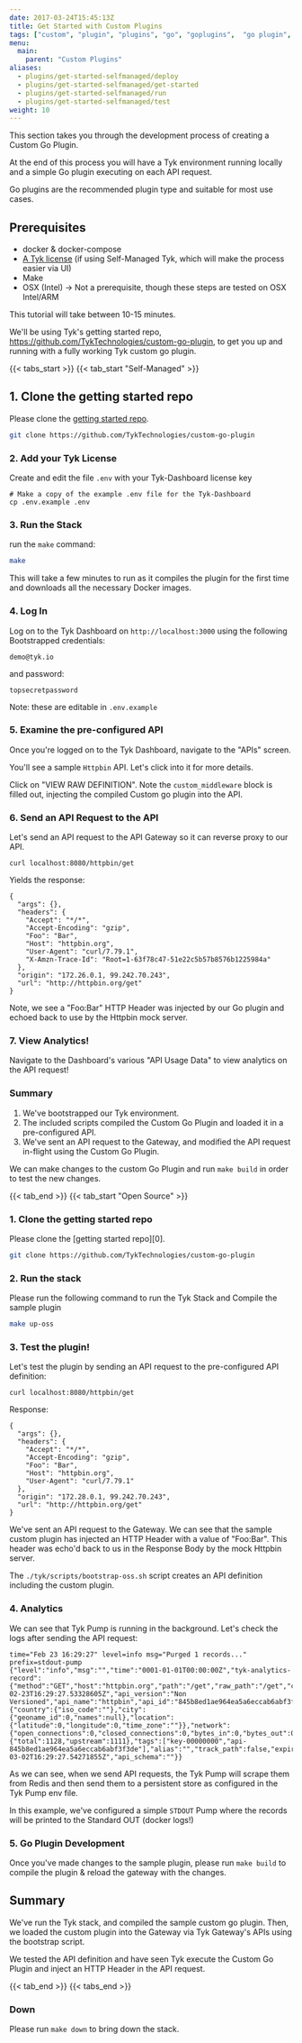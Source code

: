 ```yaml
---
date: 2017-03-24T15:45:13Z
title: Get Started with Custom Plugins
tags: ["custom", "plugin", "plugins", "go", "goplugins",  "go plugin", "tyk go plugin", "golang plugin"]
menu:
  main:
    parent: "Custom Plugins"
aliases:
  - plugins/get-started-selfmanaged/deploy
  - plugins/get-started-selfmanaged/get-started
  - plugins/get-started-selfmanaged/run
  - plugins/get-started-selfmanaged/test
weight: 10
---
```


This section takes you through the development process of creating a Custom Go Plugin.

At the end of this process you will have a Tyk environment running locally and a simple Go plugin executing on each API request.

Go plugins are the recommended plugin type and suitable for most use cases.
## Prerequisites

* docker & docker-compose
* [A Tyk license](https://tyk.io/sign-up/#self) (if using Self-Managed Tyk, which will make the process easier via UI)
* Make
* OSX (Intel)  -> Not a prerequisite, though these steps are tested on OSX Intel/ARM

This tutorial will take between 10-15 minutes.

We'll be using Tyk's getting started repo, https://github.com/TykTechnologies/custom-go-plugin, to get you up and running with a fully working Tyk custom go plugin.

{{< tabs_start >}}
{{< tab_start "Self-Managed" >}}


## 1.  Clone the getting started repo

Please clone the [getting started repo](https://github.com/TykTechnologies/custom-go-plugin).

```bash
git clone https://github.com/TykTechnologies/custom-go-plugin
```

### 2. Add your Tyk License


Create and edit the file `.env` with your Tyk-Dashboard license key

```shell
# Make a copy of the example .env file for the Tyk-Dashboard 
cp .env.example .env
```

### 3. Run the Stack

run the `make` command:

```bash
make
```

This will take a few minutes to run as it compiles the plugin for the first time and downloads all the necessary Docker images.

### 4.  Log In

Log on to the Tyk Dashboard on `http://localhost:3000` using the following Bootstrapped credentials:
```
demo@tyk.io
```
and password:
```
topsecretpassword
```

Note: these are editable in `.env.example`


### 5. Examine the pre-configured API

Once you're logged on to the Tyk Dashboard, navigate to the "APIs" screen.

You'll see a sample `Httpbin` API.  Let's click into it for more details.

Click on "VIEW RAW DEFINITION".  Note the `custom_middleware` block is filled out, injecting the compiled Custom go plugin into the API.

### 6. Send an API Request to the API

Let's send an API request to the API Gateway so it can reverse proxy to our API.

```terminal
curl localhost:8080/httpbin/get
```

Yields the response:
```
{
  "args": {},
  "headers": {
    "Accept": "*/*",
    "Accept-Encoding": "gzip",
    "Foo": "Bar",
    "Host": "httpbin.org",
    "User-Agent": "curl/7.79.1",
    "X-Amzn-Trace-Id": "Root=1-63f78c47-51e22c5b57b8576b1225984a"
  },
  "origin": "172.26.0.1, 99.242.70.243",
  "url": "http://httpbin.org/get"
}
```

Note, we see a "Foo:Bar" HTTP Header was injected by our Go plugin and echoed back to use by the Httpbin mock server.

### 7. View Analytics!


Navigate to the Dashboard's various "API Usage Data" to view analytics on the API request!


### Summary

1. We've bootstrapped our Tyk environment.
2. The included scripts compiled the Custom Go Plugin and loaded it in a pre-configured API.
2. We've sent an API request to the Gateway, and modified the API request in-flight using the Custom Go Plugin.

We can make changes to the custom Go Plugin and run `make build` in order to test the new changes.

{{< tab_end >}}
{{< tab_start "Open Source" >}}


### 1.  Clone the getting started repo

Please clone the [getting started repo][0].

```bash
git clone https://github.com/TykTechnologies/custom-go-plugin

```

### 2. Run the stack

Please run the following command to run the Tyk Stack and Compile the sample plugin

```bash
make up-oss
```

### 3. Test the plugin!

Let's test the plugin by sending an API request to the pre-configured API definition:

```
curl localhost:8080/httpbin/get
```

Response:
```
{
  "args": {},
  "headers": {
    "Accept": "*/*",
    "Accept-Encoding": "gzip",
    "Foo": "Bar",
    "Host": "httpbin.org",
    "User-Agent": "curl/7.79.1"
  },
  "origin": "172.28.0.1, 99.242.70.243",
  "url": "http://httpbin.org/get"
}
```

We've sent an API request to the Gateway.   We can see that the sample custom plugin has injected an HTTP Header with a value of "Foo:Bar".  This header was echo'd back to us in the Response Body by the mock Httpbin server.

The `./tyk/scripts/bootstrap-oss.sh` script creates an API definition including the custom plugin.


### 4. Analytics

We can see that Tyk Pump is running in the background.  Let's check the logs after sending the API request:
```
time="Feb 23 16:29:27" level=info msg="Purged 1 records..." prefix=stdout-pump
{"level":"info","msg":"","time":"0001-01-01T00:00:00Z","tyk-analytics-record":{"method":"GET","host":"httpbin.org","path":"/get","raw_path":"/get","content_length":0,"user_agent":"curl/7.79.1","day":23,"month":2,"year":2023,"hour":16,"response_code":200,"api_key":"00000000","timestamp":"2023-02-23T16:29:27.53328605Z","api_version":"Non Versioned","api_name":"httpbin","api_id":"845b8ed1ae964ea5a6eccab6abf3f3de","org_id":"","oauth_id":"","request_time":1128,"raw_request":"...","raw_response":"...","ip_address":"192.168.0.1","geo":{"country":{"iso_code":""},"city":{"geoname_id":0,"names":null},"location":{"latitude":0,"longitude":0,"time_zone":""}},"network":{"open_connections":0,"closed_connections":0,"bytes_in":0,"bytes_out":0},"latency":{"total":1128,"upstream":1111},"tags":["key-00000000","api-845b8ed1ae964ea5a6eccab6abf3f3de"],"alias":"","track_path":false,"expireAt":"2023-03-02T16:29:27.54271855Z","api_schema":""}}
```

As we can see, when we send API requests, the Tyk Pump will scrape them from Redis and then send them to a persistent store as configured in the Tyk Pump env file. 

In this example, we've configured a simple `STDOUT` Pump where the records will be printed to the Standard OUT (docker logs!)

### 5. Go Plugin Development

Once you've made changes to the sample plugin, please run `make build` to compile the plugin & reload the gateway with the changes.

## Summary

We've run the Tyk stack, and compiled the sample custom go plugin.  Then, we loaded the custom plugin into the Gateway via Tyk Gateway's APIs using the bootstrap script.

We tested the API definition and have seen Tyk execute the Custom Go Plugin and inject an HTTP Header in the API request.

{{< tab_end >}}
{{< tabs_end >}}

### Down

Please run ```make down```  to bring down the stack.
